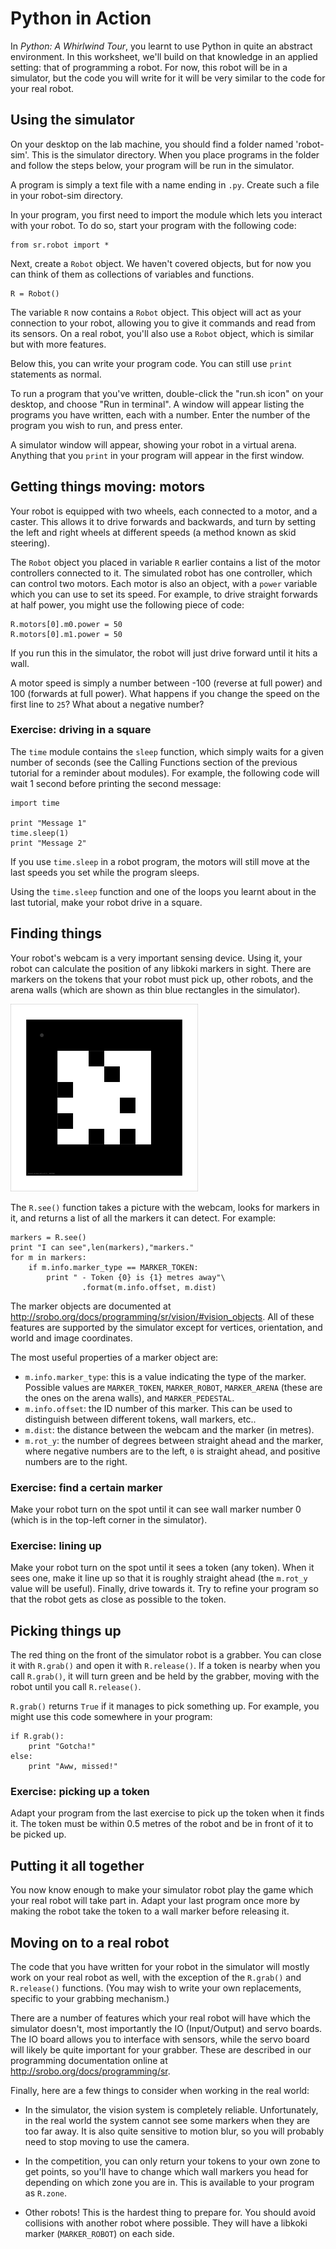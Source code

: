 Python in Action
================

In *Python: A Whirlwind Tour*, you learnt to use Python in quite an abstract environment. In this worksheet, we'll build on that knowledge in an applied setting: that of programming a robot. For now, this robot will be in a simulator, but the code you will write for it will be very similar to the code for your real robot.

Using the simulator
-------------------

On your desktop on the lab machine, you should find a folder named 'robot-sim'. This is the simulator directory. When you place programs in the folder and follow the steps below, your program will be run in the simulator.

A program is simply a text file with a name ending in `.py`. Create such a file in your robot-sim directory.

In your program, you first need to import the module which lets you interact with your robot. To do so, start your program with the following code:

~~~~~ {.python}
from sr.robot import *
~~~~~

Next, create a `Robot` object. We haven't covered objects, but for now you can think of them as collections of variables and functions.

~~~~~ {.python}
R = Robot()
~~~~~

The variable `R` now contains a `Robot` object. This object will act as your connection to your robot, allowing you to give it commands and read from its sensors. On a real robot, you'll also use a `Robot` object, which is similar but with more features.

Below this, you can write your program code. You can still use `print` statements as normal.

To run a program that you've written, double-click the "run.sh icon" on your desktop, and choose "Run in terminal". A window will appear listing the programs you have written, each with a number. Enter the number of the program you wish to run, and press enter.

A simulator window will appear, showing your robot in a virtual arena. Anything that you `print` in your program will appear in the first window.

Getting things moving: motors
-----------------------------

Your robot is equipped with two wheels, each connected to a motor, and a caster. This allows it to drive forwards and backwards, and turn by setting the left and right wheels at different speeds (a method known as skid steering).

The `Robot` object you placed in variable `R` earlier contains a list of the motor controllers connected to it. The simulated robot has one controller, which can control two motors. Each motor is also an object, with a `power` variable which you can use to set its speed. For example, to drive straight forwards at half power, you might use the following piece of code:

~~~~~ {.python}
R.motors[0].m0.power = 50
R.motors[0].m1.power = 50
~~~~~

If you run this in the simulator, the robot will just drive forward until it hits a wall.

A motor speed is simply a number between -100 (reverse at full power) and 100 (forwards at full power). What happens if you change the speed on the first line to `25`? What about a negative number?

### Exercise: driving in a square

The `time` module contains the `sleep` function, which simply waits for a given number of seconds (see the Calling Functions section of the previous tutorial for a reminder about modules). For example, the following code will wait 1 second before printing the second message:

~~~~~ {.python}
import time

print "Message 1"
time.sleep(1)
print "Message 2"
~~~~~

If you use `time.sleep` in a robot program, the motors will still move at the last speeds you set while the program sleeps.

Using the `time.sleep` function and one of the loops you learnt about in the last tutorial, make your robot drive in a square.

Finding things
--------------

Your robot's webcam is a very important sensing device. Using it, your robot can calculate the position of any libkoki markers in sight. There are markers on the tokens that your robot must pick up, other robots, and the arena walls (which are shown as thin blue rectangles in the simulator).

![A libkoki marker](marker-0.png)

The `R.see()` function takes a picture with the webcam, looks for markers in it, and returns a list of all the markers it can detect. For example:

~~~~~ {.python}
markers = R.see()
print "I can see",len(markers),"markers."
for m in markers:
	if m.info.marker_type == MARKER_TOKEN:
		print " - Token {0} is {1} metres away"\
				.format(m.info.offset, m.dist)
~~~~~

The marker objects are documented at <http://srobo.org/docs/programming/sr/vision/#vision_objects>. All of these features are supported by the simulator except for vertices, orientation, and world and image coordinates.

The most useful properties of a marker object are:

* `m.info.marker_type`: this is a value indicating the type of the marker. Possible values are `MARKER_TOKEN`, `MARKER_ROBOT`, `MARKER_ARENA` (these are the ones on the arena walls), and `MARKER_PEDESTAL`.
* `m.info.offset`: the ID number of this marker. This can be used to distinguish between different tokens, wall markers, etc..
* `m.dist`: the distance between the webcam and the marker (in metres).
* `m.rot_y`: the number of degrees between straight ahead and the marker, where negative numbers are to the left, `0` is straight ahead, and positive numbers are to the right.

### Exercise: find a certain marker

Make your robot turn on the spot until it can see wall marker number 0 (which is in the top-left corner in the simulator).

### Exercise: lining up

Make your robot turn on the spot until it sees a token (any token). When it sees one, make it line up so that it is roughly straight ahead (the `m.rot_y` value will be useful). Finally, drive towards it. Try to refine your program so that the robot gets as close as possible to the token.

Picking things up
-----------------

The red thing on the front of the simulator robot is a grabber. You can close it with `R.grab()` and open it with `R.release()`. If a token is nearby when you call `R.grab()`, it will turn green and be held by the grabber, moving with the robot until you call `R.release()`.

`R.grab()` returns `True` if it manages to pick something up. For example, you might use this code somewhere in your program:

~~~~~ {.python}
if R.grab():
	print "Gotcha!"
else:
	print "Aww, missed!"
~~~~~

### Exercise: picking up a token

Adapt your program from the last exercise to pick up the token when it finds it. The token must be within 0.5 metres of the robot and be in front of it to be picked up.

Putting it all together
-----------------------

You now know enough to make your simulator robot play the game which your real robot will take part in. Adapt your last program once more by making the robot take the token to a wall marker before releasing it.

Moving on to a real robot
-------------------------

The code that you have written for your robot in the simulator will mostly work on your real robot as well, with the exception of the `R.grab()` and `R.release()` functions. (You may wish to write your own replacements, specific to your grabbing mechanism.)

There are a number of features which your real robot will have which the simulator doesn't, most importantly the IO (Input/Output) and servo boards. The IO board allows you to interface with sensors, while the servo board will likely be quite important for your grabber. These are described in our programming documentation online at <http://srobo.org/docs/programming/sr>.

Finally, here are a few things to consider when working in the real world:

* In the simulator, the vision system is completely reliable. Unfortunately, in the real world the system cannot see some markers when they are too far away. It is also quite sensitive to motion blur, so you will probably need to stop moving to use the camera.

* In the competition, you can only return your tokens to your own zone to get points, so you'll have to change which wall markers you head for depending on which zone you are in. This is available to your program as `R.zone`.

* Other robots! This is the hardest thing to prepare for. You should avoid collisions with another robot where possible. They will have a libkoki marker (`MARKER_ROBOT`) on each side.
